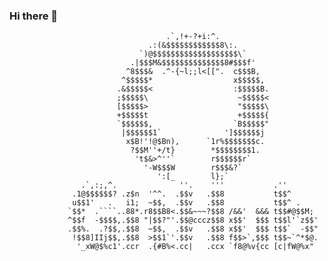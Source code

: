 ### Hi there 👋

                                       .`,!+-?+i:^.                                       
                                   .:(&$$$$$$$$$$$$8\:.                                   
                                 `)@$$$$$$$$$$$$$$$$$$$\`                                 
                               .|$$$M&$$$$$$$$$$$$$$8#$$$f'                               
                              ^8$$$&  .^-{~l;;l<[[".  c$$$B,                              
                             ^$$$$$*                  x$$$$$,                             
                            .&$$$$$<                  :$$$$$B.                            
                            ;$$$$$\                    ~$$$$$<                            
                            [$$$$$>                    "$$$$$\                            
                            +$$$$$t                    +$$$$${                            
                            `$$$$$$,                  `B$$$$$"                            
                             |$$$$$$1`              ']$$$$$$j                             
                              x$B!'!@$Bn),      `1r%$$$$$$$c.                             
                               ?$$M''+/t}        *$$$$$$$$1.                              
                                't$&>^''`        r$$$$$$r`                                
                                  '-W$$$W        r$$$&?`                                  
                                     ':[_        l};`                                     
                    .`,:;,^.              ''.    '''           .''                        
                  .1@$$$$$$? .z$n  '^^.  .$$v   .$$8           t$$^                       
                  u$$1'   .   i1;  ~$$,  .$$v   .$$8           t$$^ .                     
                 `$$*  .````..88*.r8$$B8<.$$&~~~?$$8 /&&'  &&& t$$#@$$M;                  
                 ^$$f  -$$$$,.$$8 "|$$?"'.$$@cccz$$8 x$$'  $$$ t$$l'`z$$'                 
                 .$$%.  .?$$,.$$8  ~$$,  .$$v   .$$8 x$$'  $$$ t$$`  -$$"                 
                  !$$8]IIj$$,.$$8  >$$1`'.$$v   .$$8 f$$>`,$$$ t$$~`^*$@.                 
                   '_xW@$%c1'.ccr  .{#B%<.cc|   .ccx `f8@%v{cc [c|fW@%x"                  
